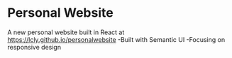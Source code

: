 # Personal Website
A new personal website built in React at https://lcly.github.io/personalwebsite
-Built with Semantic UI
-Focusing on responsive design
